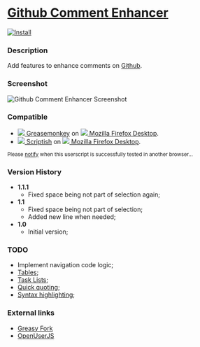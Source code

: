 # [Github Comment Enhancer](https://github.com/jerone/UserScripts/tree/master/Github_Comment_Enhancer)

[![Install](https://raw.github.com/jerone/UserScripts/master/_resources/Install-button.jpg)](https://github.com/jerone/UserScripts/raw/master/Github_Comment_Enhancer/Github_Comment_Enhancer.user.js)

### Description

Add features to enhance comments on [Github](https://github.com).

### Screenshot

![Github Comment Enhancer Screenshot](https://github.com/jerone/UserScripts/raw/master/Github_Comment_Enhancer/screenshot.jpg)

### Compatible

* [![](https://raw.github.com/jerone/UserScripts/master/_resources/Greasemonkey.png) Greasemonkey](https://addons.mozilla.org/firefox/addon/greasemonkey/) on [![](https://raw.github.com/jerone/UserScripts/master/_resources/Firefox.png) Mozilla Firefox Desktop](http://www.mozilla.org/en-US/firefox/fx/#desktop).
* [![](https://raw.github.com/jerone/UserScripts/master/_resources/Scriptish.png) Scriptish](https://addons.mozilla.org/firefox/addon/scriptish/) on [![](https://raw.github.com/jerone/UserScripts/master/_resources/Firefox.png) Mozilla Firefox Desktop](http://www.mozilla.org/en-US/firefox/fx/#desktop).

<sub>Please [notify](https://github.com/jerone/UserScripts/issues/new?title=Userscript%20%3Cname%3E%20%28%3Cversion%3E%29%20also%20works%20in%20%3Cbrowser%3E%20on%20%3Cdesktop/device%3E) when this userscript is successfully tested in another browser...</sub>

### Version History

* **1.1.1**
    * Fixed space being not part of selection again;
* **1.1**
    * Fixed space being not part of selection;
    * Added new line when needed;
* **1.0**
    * Initial version;

### TODO

- Implement navigation code logic;
- [Tables](https://help.github.com/articles/github-flavored-markdown#tables);
- [Task Lists](https://help.github.com/articles/writing-on-github#task-lists);
- [Quick quoting](https://help.github.com/articles/writing-on-github#quick-quoting);
- [Syntax highlighting](https://help.github.com/articles/github-flavored-markdown#syntax-highlighting);

### External links

* [Greasy Fork](https://greasyfork.org/scripts/493-github-comment-enhancer)
* [OpenUserJS](https://openuserjs.org/scripts/jerone/httpsgithub.comjeroneUserScripts/Github_Comment_Enhancer)
